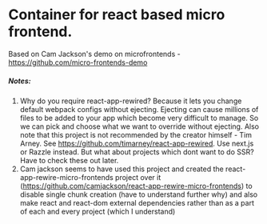 # Container for react based micro frontend.
Based on Cam Jackson's demo on microfrontends - https://github.com/micro-frontends-demo

##### Notes:
1. Why do you require react-app-rewired? Because it lets you change default webpack configs without ejecting. Ejecting can cause millions of files to be added to your app which become very difficult to manage. So we can pick and choose what we want to override without ejecting. Also note that this project is not recommended by the creator himself - Tim Arney. See https://github.com/timarney/react-app-rewired. Use next.js or Razzle instead. But what about projects which dont want to do SSR? Have to check these out later.
2. Cam jackson seems to have used this project and created the react-app-rewire-micro-frontends project over it (https://github.com/camjackson/react-app-rewire-micro-frontends) to disable single chunk creation (have to understand further why) and also make react and react-dom external dependencies rather than as a part of each and every project (which I understand)